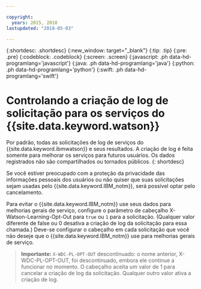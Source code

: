 ```yaml
---

copyright:
  years: 2015, 2018
lastupdated: "2018-05-03"

---
```


{:shortdesc: .shortdesc}
{:new_window: target="_blank"}
{:tip: .tip}
{:pre: .pre}
{:codeblock: .codeblock}
{:screen: .screen}
{:javascript: .ph data-hd-programlang='javascript'}
{:java: .ph data-hd-programlang='java'}
{:python: .ph data-hd-programlang='python'}
{:swift: .ph data-hd-programlang='swift'}

# Controlando a criação de log de solicitação para os serviços do {{site.data.keyword.watson}}

Por padrão, todas as solicitações de log de serviços do {{site.data.keyword.ibmwatson}} e seus
resultados. A criação de log é feita somente para melhorar os serviços para futuros usuários. Os dados registrados não são
compartilhados ou tornados públicos.
{: shortdesc}

Se você estiver preocupado com a proteção da privacidade das informações pessoais dos usuários ou não quiser que suas
solicitações sejam usadas pelo {{site.data.keyword.IBM_notm}}, será possível optar pelo cancelamento.

Para evitar o {{site.data.keyword.IBM_notm}} use seus dados para melhorias gerais de serviço, configure o
parâmetro de cabeçalho X-Watson-Learning-Opt-Out para `true` ou `1` para a solicitação. (Qualquer
valor diferente de false ou 0 desativa a criação de log da solicitação para essa chamada.) Deve-se configurar o cabeçalho em cada
solicitação que você não deseje que o {{site.data.keyword.IBM_notm}} use para melhorias gerais de serviço.

> **Importante:** `X-WDC-PL-OPT-OUT` descontinuado: o nome anterior, X-WDC-PL-OPT-OUT, foi
descontinuado, embora ele continue a funcionar no momento. O cabeçalho aceita um valor de 1 para cancelar a criação de
log da solicitação. Qualquer outro valor ativa a criação de log.
